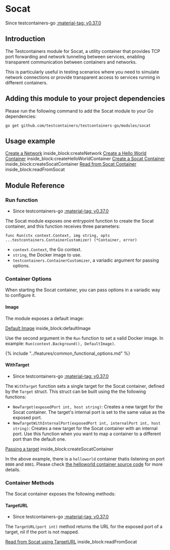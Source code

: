 # Socat

Since testcontainers-go <a href="https://github.com/testcontainers/testcontainers-go/releases/tag/v0.37.0"><span class="tc-version">:material-tag: v0.37.0</span></a>

## Introduction

The Testcontainers module for Socat, a utility container that provides TCP port forwarding and network tunneling between services, enabling transparent communication between containers and networks.

This is particularly useful in testing scenarios where you need to simulate network connections or provide transparent access to services running in different containers.

## Adding this module to your project dependencies

Please run the following command to add the Socat module to your Go dependencies:

```
go get github.com/testcontainers/testcontainers-go/modules/socat
```

## Usage example

<!--codeinclude-->
[Create a Network](../../modules/socat/examples_test.go) inside_block:createNetwork
[Create a Hello World Container](../../modules/socat/examples_test.go) inside_block:createHelloWorldContainer
[Create a Socat Container](../../modules/socat/examples_test.go) inside_block:createSocatContainer
[Read from Socat Container](../../modules/socat/examples_test.go) inside_block:readFromSocat
<!--/codeinclude-->

## Module Reference

### Run function

- Since testcontainers-go <a href="https://github.com/testcontainers/testcontainers-go/releases/tag/v0.37.0"><span class="tc-version">:material-tag: v0.37.0</span></a>

The Socat module exposes one entrypoint function to create the Socat container, and this function receives three parameters:

```golang
func Run(ctx context.Context, img string, opts ...testcontainers.ContainerCustomizer) (*Container, error)
```

- `context.Context`, the Go context.
- `string`, the Docker image to use.
- `testcontainers.ContainerCustomizer`, a variadic argument for passing options.

### Container Options

When starting the Socat container, you can pass options in a variadic way to configure it.

#### Image

The module exposes a default image:

<!--codeinclude-->
[Default Image](../../modules/socat/socat.go) inside_block:defaultImage
<!--/codeinclude-->

Use the second argument in the `Run` function to set a valid Docker image.
In example: `Run(context.Background(), DefaultImage)`.

{% include "../features/common_functional_options.md" %}

#### WithTarget

- Since testcontainers-go <a href="https://github.com/testcontainers/testcontainers-go/releases/tag/v0.37.0"><span class="tc-version">:material-tag: v0.37.0</span></a>

The `WithTarget` function sets a single target for the Socat container, defined by the `Target` struct.
This struct can be built using the the following functions:

- `NewTarget(exposedPort int, host string)`: Creates a new target for the Socat container. The target's internal port is set to the same value as the exposed port.
- `NewTargetWithInternalPort(exposedPort int, internalPort int, host string)`: Creates a new target for the Socat container with an internal port. Use this function when you want to map a container to a different port than the default one.

<!--codeinclude-->
[Passing a target](../../modules/socat/examples_test.go) inside_block:createSocatContainer
<!--/codeinclude-->

In the above example, there is a `helloworld` container thatis listening on port `8080` and `8081`. Please check [the helloworld container source code](https://github.com/testcontainers/helloworld/blob/141af7909907e04b124e691d3cd6fc7c32da2207/internal/server/server.go#L26-L27) for more details.

### Container Methods

The Socat container exposes the following methods:

#### TargetURL

- Since testcontainers-go <a href="https://github.com/testcontainers/testcontainers-go/releases/tag/v0.37.0"><span class="tc-version">:material-tag: v0.37.0</span></a>

The `TargetURL(port int)` method returns the URL for the exposed port of a target, nil if the port is not mapped.

<!--codeinclude-->
[Read from Socat using TargetURL](../../modules/socat/examples_test.go) inside_block:readFromSocat
<!--/codeinclude-->
